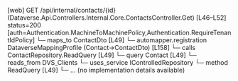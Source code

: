 [web] GET /api/internal/contacts/{id}  (Dataverse.Api.Controllers.Internal.Core.ContactsController.Get)  [L46–L52] status=200 [auth=Authentication.MachineToMachinePolicy,Authentication.RequireTenantIdPolicy]
  └─ maps_to ContactDto [L49]
    └─ automapper.registration DataverseMappingProfile (Contact->ContactDto) [L158]
  └─ calls ContactRepository.ReadQuery [L49]
  └─ query Contact [L49]
    └─ reads_from DVS_Clients
  └─ uses_service IControlledRepository<Contact>
    └─ method ReadQuery [L49]
      └─ ... (no implementation details available)

